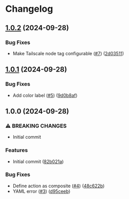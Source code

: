 # Changelog

## [1.0.2](https://github.com/MattKobayashi/tailscale-runner-action/compare/v1.0.1...v1.0.2) (2024-09-28)


### Bug Fixes

* Make Tailscale node tag configurable ([#7](https://github.com/MattKobayashi/tailscale-runner-action/issues/7)) ([2d03511](https://github.com/MattKobayashi/tailscale-runner-action/commit/2d035113e1388d2968258bd519fa29d32a17ec9b))

## [1.0.1](https://github.com/MattKobayashi/tailscale-runner-action/compare/v1.0.0...v1.0.1) (2024-09-28)


### Bug Fixes

* Add color label ([#5](https://github.com/MattKobayashi/tailscale-runner-action/issues/5)) ([9d0b8af](https://github.com/MattKobayashi/tailscale-runner-action/commit/9d0b8af39ccfa2b4a253f6c56beeb37f91c8317a))

## 1.0.0 (2024-09-28)


### ⚠ BREAKING CHANGES

* Initial commit

### Features

* Initial commit ([82b021a](https://github.com/MattKobayashi/tailscale-runner-action/commit/82b021abd08c046522087d7e1af3eb7c95168058))


### Bug Fixes

* Define action as composite ([#4](https://github.com/MattKobayashi/tailscale-runner-action/issues/4)) ([48c622b](https://github.com/MattKobayashi/tailscale-runner-action/commit/48c622b9ebc9a4ba0e5b94d7a78c267a64dcad72))
* YAML error ([#3](https://github.com/MattKobayashi/tailscale-runner-action/issues/3)) ([d95ceeb](https://github.com/MattKobayashi/tailscale-runner-action/commit/d95ceeb8333d71afebff957c6d6b462476492cfd))
